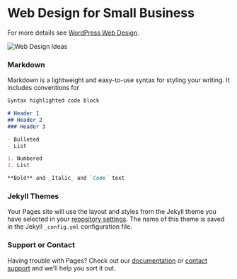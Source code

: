 # Web Design for Small Business

For more details see [WordPress Web Design](http://www.malleeblue.com/web-design-service-and-pricing/).

![Web Design Ideas](https://i1.wp.com/www.malleeblue.com/wp-content/uploads/2015/09/Coffee-Now-and-Then.png)

### Markdown

Markdown is a lightweight and easy-to-use syntax for styling your writing. It includes conventions for

```markdown
Syntax highlighted code block

# Header 1
## Header 2
### Header 3

- Bulleted
- List

1. Numbered
2. List

**Bold** and _Italic_ and `Code` text
```

### Jekyll Themes

Your Pages site will use the layout and styles from the Jekyll theme you have selected in your [repository settings](https://github.com/SportyDave/wordpress-web-design/settings). The name of this theme is saved in the Jekyll `_config.yml` configuration file.

### Support or Contact

Having trouble with Pages? Check out our [documentation](https://help.github.com/categories/github-pages-basics/) or [contact support](https://github.com/contact) and we’ll help you sort it out.
